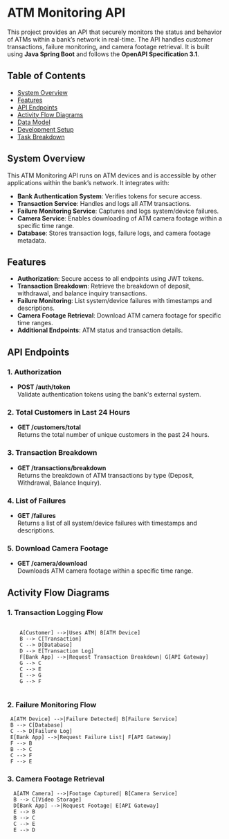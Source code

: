 # ATM Monitoring API

This project provides an API that securely monitors the status and behavior of ATMs within a bank’s network in real-time. The API handles customer transactions, failure monitoring, and camera footage retrieval. It is built using **Java Spring Boot** and follows the **OpenAPI Specification 3.1**.

## Table of Contents
- [System Overview](#system-overview)
- [Features](#features)
- [API Endpoints](#api-endpoints)
- [Activity Flow Diagrams](#activity-flow-diagrams)
- [Data Model](#data-model)
- [Development Setup](#development-setup)
- [Task Breakdown](#task-breakdown)

## System Overview

This ATM Monitoring API runs on ATM devices and is accessible by other applications within the bank’s network. It integrates with:
- **Bank Authentication System**: Verifies tokens for secure access.
- **Transaction Service**: Handles and logs all ATM transactions.
- **Failure Monitoring Service**: Captures and logs system/device failures.
- **Camera Service**: Enables downloading of ATM camera footage within a specific time range.
- **Database**: Stores transaction logs, failure logs, and camera footage metadata.

## Features
- **Authorization**: Secure access to all endpoints using JWT tokens.
- **Transaction Breakdown**: Retrieve the breakdown of deposit, withdrawal, and balance inquiry transactions.
- **Failure Monitoring**: List system/device failures with timestamps and descriptions.
- **Camera Footage Retrieval**: Download ATM camera footage for specific time ranges.
- **Additional Endpoints**: ATM status and transaction details.

## API Endpoints

### 1. **Authorization**
- **POST /auth/token**  
  Validate authentication tokens using the bank's external system.

### 2. **Total Customers in Last 24 Hours**
- **GET /customers/total**  
  Returns the total number of unique customers in the past 24 hours.

### 3. **Transaction Breakdown**
- **GET /transactions/breakdown**  
  Returns the breakdown of ATM transactions by type (Deposit, Withdrawal, Balance Inquiry).

### 4. **List of Failures**
- **GET /failures**  
  Returns a list of all system/device failures with timestamps and descriptions.

### 5. **Download Camera Footage**
- **GET /camera/download**  
  Downloads ATM camera footage within a specific time range.

## Activity Flow Diagrams

### 1. **Transaction Logging Flow**
```mermaid

    A[Customer] -->|Uses ATM| B[ATM Device]
    B --> C[Transaction]
    C --> D[Database]
    D --> E[Transaction Log]
    F[Bank App] -->|Request Transaction Breakdown| G[API Gateway]
    G --> C
    C --> E
    E --> G
    G --> F
    
 ```
 
### 2. **Failure Monitoring Flow**
   ```mermaid
    A[ATM Device] -->|Failure Detected| B[Failure Service]
    B --> C[Database]
    C --> D[Failure Log]
    E[Bank App] -->|Request Failure List| F[API Gateway]
    F --> B
    B --> C
    C --> F
    F --> E
```
### 3. **Camera Footage Retrieval**

      A[ATM Camera] -->|Footage Captured| B[Camera Service]
      B --> C[Video Storage]
      D[Bank App] -->|Request Footage| E[API Gateway]
      E --> B
      B --> C
      C --> E
      E --> D
